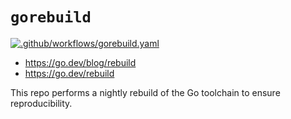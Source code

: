 # `gorebuild`

[![.github/workflows/gorebuild.yaml](https://github.com/imjasonh/gorebuild/actions/workflows/gorebuild.yaml/badge.svg)](https://github.com/imjasonh/gorebuild/actions/workflows/gorebuild.yaml)

- https://go.dev/blog/rebuild
- https://go.dev/rebuild

This repo performs a nightly rebuild of the Go toolchain to ensure reproducibility.
